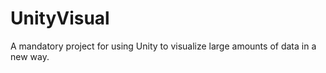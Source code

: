 # UnityVisual
A mandatory project for using Unity to visualize large amounts of data in a new way. 

